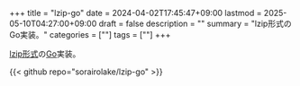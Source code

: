 +++
title = "lzip-go"
date = 2024-04-02T17:45:47+09:00
lastmod = 2025-05-10T04:27:00+09:00
draft = false
description = ""
summary = "lzip形式のGo実装。"
categories = [""]
tags = [""]
+++

[lzip形式](https://www.nongnu.org/lzip/manual/lzip_manual.html#File-format)の[Go](https://go.dev/)実装。

{{< github repo="sorairolake/lzip-go" >}}
